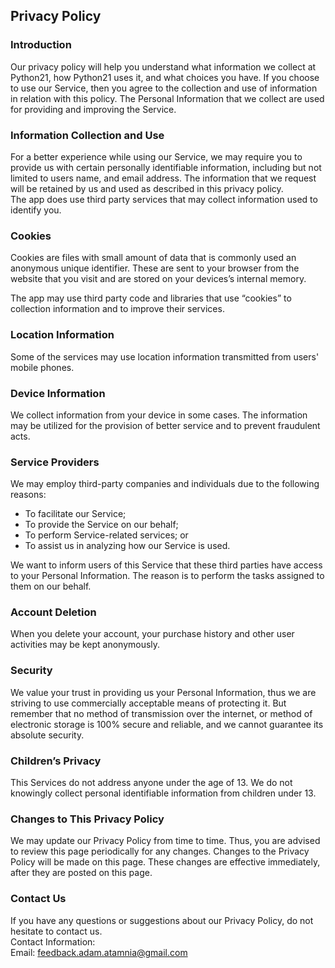 Privacy Policy  
----------------

### Introduction  
Our privacy policy will help you understand what information we collect at Python21, how Python21 uses it, and what choices you have.
If you choose to use our Service, then you agree to the collection and use of information in relation with this policy. The Personal Information that we collect are used for providing and improving the Service.

### Information Collection and Use  
For a better experience while using our Service, we may require you to provide us with certain personally identifiable information, including but not limited to users name, and email address. The information that we request will be retained by us and used as described in this privacy policy.  
The app does use third party services that may collect information used to identify you. 

### Cookies  
Cookies are files with small amount of data that is commonly used an anonymous unique identifier. These are sent to your browser from the website that you visit and are stored on your devices’s internal memory.  

The app may use third party code and libraries that use “cookies” to collection information and to improve their services.  

### Location Information  
Some of the services may use location information transmitted from users' mobile phones.

### Device Information  
We collect information from your device in some cases. The information may be utilized for the provision of better service and to prevent fraudulent acts.

### Service Providers  
We may employ third-party companies and individuals due to the following reasons:  
* To facilitate our Service;
* To provide the Service on our behalf;
* To perform Service-related services; or
* To assist us in analyzing how our Service is used.  

We want to inform users of this Service that these third parties have access to your Personal Information. The reason is to perform the tasks assigned to them on our behalf.

### Account Deletion
When you delete your account, your purchase history and other user activities may be kept anonymously.

### Security  
We value your trust in providing us your Personal Information, thus we are striving to use commercially acceptable means of protecting it. But remember that no method of transmission over  the internet, or method of electronic storage is 100% secure and reliable, and we cannot guarantee its absolute security.  

### Children’s Privacy  
This Services do not address anyone under the age of 13. We do not knowingly collect personal identifiable information from children under 13.  

### Changes to This Privacy Policy  
We may update our Privacy Policy from time to time. Thus, you are advised to review this page periodically for any changes. Changes to the Privacy Policy will be made on this page. These changes are effective immediately, after they are posted on this page.  

### Contact Us  
If you have any questions or suggestions about our Privacy Policy, do not hesitate to contact us.  
Contact Information:  
Email: feedback.adam.atamnia@gmail.com 
